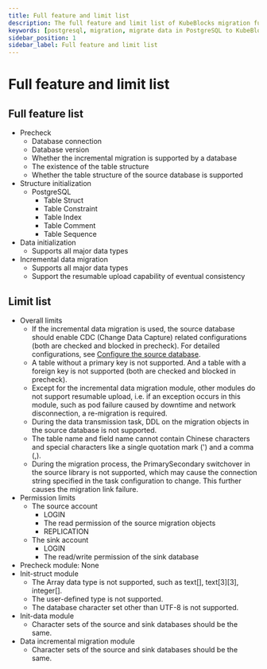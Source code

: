 ```yaml
---
title: Full feature and limit list
description: The full feature and limit list of KubeBlocks migration function for PostgreSQL
keywords: [postgresql, migration, migrate data in PostgreSQL to KubeBlocks, full feature, limit]
sidebar_position: 1
sidebar_label: Full feature and limit list
---
```


# Full feature and limit list

## Full feature list

* Precheck
  * Database connection
  * Database version
  * Whether the incremental migration is supported by a database
  * The existence of the table structure
  * Whether the table structure of the source database is supported
* Structure initialization
  * PostgreSQL
    * Table Struct
    * Table Constraint
    * Table Index
    * Table Comment
    * Table Sequence
* Data initialization
  * Supports all major data types
* Incremental data migration
  * Supports all major data types
  * Support the resumable upload capability of eventual consistency

## Limit list

* Overall limits
  * If the incremental data migration is used, the source database should enable CDC (Change Data Capture) related configurations (both are checked and blocked in precheck). For detailed configurations, see [Configure the source database](./migration_postgresql.md#configure-the-source).
  * A table without a primary key is not supported. And a table with a foreign key is not supported (both are checked and blocked in precheck).
  * Except for the incremental data migration module, other modules do not support resumable upload, i.e. if an exception occurs in this module, such as pod failure caused by downtime and network disconnection, a re-migration is required.
  * During the data transmission task, DDL on the migration objects in the source database is not supported.
  * The table name and field name cannot contain Chinese characters and special characters like a single quotation mark (') and a comma (,).
  * During the migration process, the PrimarySecondary switchover in the source library is not supported, which may cause the connection string specified in the task configuration to change. This further causes the migration link failure.
* Permission limits
  * The source account
    * LOGIN
    * The read permission of the source migration objects
    * REPLICATION
  * The sink account
    * LOGIN
    * The read/write permission of the sink database
* Precheck module: None
* Init-struct module
  * The Array data type is not supported, such as text[], text[3][3], integer[].
  * The user-defined type is not supported.
  * The database character set other than UTF-8 is not supported.
* Init-data module
  * Character sets of the source and sink databases should be the same.
* Data incremental migration module
  * Character sets of the source and sink databases should be the same.
